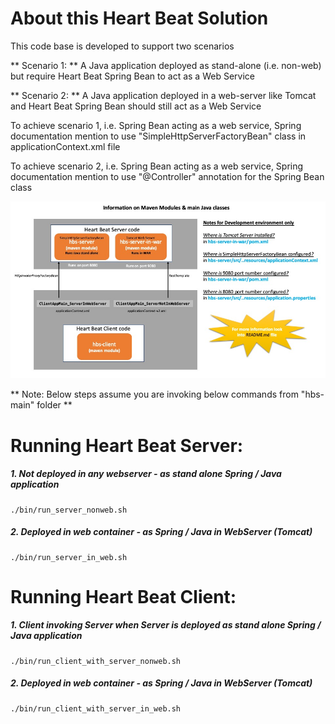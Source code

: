 
# About this Heart Beat Solution

This code base is developed to support two scenarios

** Scenario 1: ** A Java application deployed as stand-alone (i.e. non-web) but require Heart Beat Spring Bean to act as a Web Service

** Scenario 2: ** A Java application deployed in a web-server like Tomcat and Heart Beat Spring Bean should still act as a Web Service


To achieve scenario 1, i.e. Spring Bean acting as a web service, Spring documentation mention to use "SimpleHttpServerFactoryBean" class in applicationContext.xml file

To achieve scenario 2, i.e. Spring Bean acting as a web service, Spring documentation mention to use "@Controller" annotation for the Spring Bean class 


![Here is the overall design](Design.jpg)


** Note: Below steps assume you are invoking below commands from "hbs-main" folder ** 

# Running Heart Beat Server:

##### 1. Not deployed in any webserver 		- as stand alone Spring / Java application

	./bin/run_server_nonweb.sh

##### 2. Deployed in web container				- as Spring / Java in WebServer (Tomcat)

	./bin/run_server_in_web.sh


# Running Heart Beat Client:

##### 1. Client invoking Server when Server is deployed as stand alone Spring / Java application

	./bin/run_client_with_server_nonweb.sh

##### 2. Deployed in web container				- as Spring / Java in WebServer (Tomcat)

	./bin/run_client_with_server_in_web.sh


